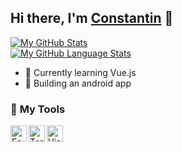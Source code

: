 [website]:https://constantin-hentgen.fr
## Hi there, I'm [Constantin][website] 👋

[![My GitHub Stats](https://github-readme-stats.vercel.app/api/?username=constantin-hentgen&count_private=true&show_icons=true&hide=stars&include_all_commits=true)]()
<br />
[![My GitHub Language Stats](https://github-readme-stats.vercel.app/api/top-langs/?username=constantin-hentgen&langs_count=10&layout=compact)]()

- 🌱 Currently learning Vue.js
- 🎯 Building an android app

### 🔧 **My Tools**

[<img align="left" alt="Fedora" width="26px" src="https://bit.ly/3bPDoxC" />][fedora]

[<img align="left" alt="Terminal" width="26px" src="https://bit.ly/3bMfiUz" />][bash]

[<img align="left" alt="Visual Studio Code" width="26px" src="https://bit.ly/3o9i0Jt" />][vscode]

[python]:https://www.python.org/
[vscode]:https://code.visualstudio.com/
[vueJS]:https://vuejs.org/
[sass]:https://sass-lang.com/
[javascript]:https://www.javascript.com/
[java]:https://www.java.com/en/download/help/whatis_java.html
[fedora]:https://getfedora.org/
[bash]:https://en.wikipedia.org/wiki/Bash_%28Unix_shell%29
[tailwindcss]:https://tailwindcss.com/
